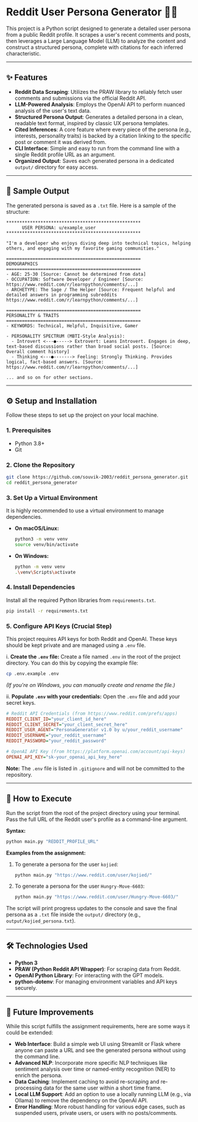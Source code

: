 # Reddit User Persona Generator 🤖👤

This project is a Python script designed to generate a detailed user persona from a public Reddit profile. It scrapes a user's recent comments and posts, then leverages a Large Language Model (LLM) to analyze the content and construct a structured persona, complete with citations for each inferred characteristic.

---

## ✨ Features

-   **Reddit Data Scraping**: Utilizes the PRAW library to reliably fetch user comments and submissions via the official Reddit API.
-   **LLM-Powered Analysis**: Employs the OpenAI API to perform nuanced analysis of the user's text data.
-   **Structured Persona Output**: Generates a detailed persona in a clean, readable text format, inspired by classic UX persona templates.
-   **Cited Inferences**: A core feature where every piece of the persona (e.g., interests, personality traits) is backed by a citation linking to the specific post or comment it was derived from.
-   **CLI Interface**: Simple and easy to run from the command line with a single Reddit profile URL as an argument.
-   **Organized Output**: Saves each generated persona in a dedicated `output/` directory for easy access.

---

## 📝 Sample Output

The generated persona is saved as a `.txt` file. Here is a sample of the structure:

```text
***************************************************
      USER PERSONA: u/example_user
***************************************************

"I'm a developer who enjoys diving deep into technical topics, helping others, and engaging with my favorite gaming communities."

===================================================
DEMOGRAPHICS
===================================================
- AGE: 25-30 [Source: Cannot be determined from data]
- OCCUPATION: Software Developer / Engineer [Source: https://www.reddit.com/r/learnpython/comments/...]
- ARCHETYPE: The Sage / The Helper [Source: Frequent helpful and detailed answers in programming subreddits https://www.reddit.com/r/learnpython/comments/...]

===================================================
PERSONALITY & TRAITS
===================================================
- KEYWORDS: Technical, Helpful, Inquisitive, Gamer

- PERSONALITY SPECTRUM (MBTI-Style Analysis):
  - Introvert <---●-----> Extrovert: Leans Introvert. Engages in deep, text-based discussions rather than broad social posts. [Source: Overall comment history]
  - Thinking <---●-------> Feeling: Strongly Thinking. Provides logical, fact-based answers. [Source: https://www.reddit.com/r/learnpython/comments/...]

... and so on for other sections.
```

---

## ⚙️ Setup and Installation

Follow these steps to set up the project on your local machine.

### 1. Prerequisites

-   Python 3.8+
-   Git

### 2. Clone the Repository

```bash
git clone https://github.com/souvik-2003/reddit_persona_generator.git
cd reddit_persona_generator
```

### 3. Set Up a Virtual Environment

It is highly recommended to use a virtual environment to manage dependencies.

-   **On macOS/Linux:**
    ```bash
    python3 -m venv venv
    source venv/bin/activate
    ```
-   **On Windows:**
    ```bash
    python -m venv venv
    .\venv\Scripts\activate
    ```

### 4. Install Dependencies

Install all the required Python libraries from `requirements.txt`.

```bash
pip install -r requirements.txt
```

### 5. Configure API Keys (Crucial Step)

This project requires API keys for both Reddit and OpenAI. These keys should be kept private and are managed using a `.env` file.

i. **Create the `.env` file:**
   Create a file named `.env` in the root of the project directory. You can do this by copying the example file:
   ```bash
   cp .env.example .env
   ```
   *(If you're on Windows, you can manually create and rename the file.)*

ii. **Populate `.env` with your credentials:**
   Open the `.env` file and add your secret keys.

   ```ini
   # Reddit API Credentials (from https://www.reddit.com/prefs/apps)
   REDDIT_CLIENT_ID="your_client_id_here"
   REDDIT_CLIENT_SECRET="your_client_secret_here"
   REDDIT_USER_AGENT="PersonaGenerator v1.0 by u/your_reddit_username"
   REDDIT_USERNAME="your_reddit_username"
   REDDIT_PASSWORD="your_reddit_password"

   # OpenAI API Key (from https://platform.openai.com/account/api-keys)
   OPENAI_API_KEY="sk-your_openai_api_key_here"
   ```

   **Note:** The `.env` file is listed in `.gitignore` and will not be committed to the repository.

---

## 🚀 How to Execute

Run the script from the root of the project directory using your terminal. Pass the full URL of the Reddit user's profile as a command-line argument.

**Syntax:**
```bash
python main.py "REDDIT_PROFILE_URL"
```

**Examples from the assignment:**

1.  To generate a persona for the user `kojied`:
    ```bash
    python main.py "https://www.reddit.com/user/kojied/"
    ```

2.  To generate a persona for the user `Hungry-Move-6603`:
    ```bash
    python main.py "https://www.reddit.com/user/Hungry-Move-6603/"
    ```

The script will print progress updates to the console and save the final persona as a `.txt` file inside the `output/` directory (e.g., `output/kojied_persona.txt`).

---

## 🛠️ Technologies Used

-   **Python 3**
-   **PRAW (Python Reddit API Wrapper)**: For scraping data from Reddit.
-   **OpenAI Python Library**: For interacting with the GPT models.
-   **python-dotenv**: For managing environment variables and API keys securely.

---

## 🔮 Future Improvements

While this script fulfills the assignment requirements, here are some ways it could be extended:

-   **Web Interface**: Build a simple web UI using Streamlit or Flask where anyone can paste a URL and see the generated persona without using the command line.
-   **Advanced NLP**: Incorporate more specific NLP techniques like sentiment analysis over time or named-entity recognition (NER) to enrich the persona.
-   **Data Caching**: Implement caching to avoid re-scraping and re-processing data for the same user within a short time frame.
-   **Local LLM Support**: Add an option to use a locally running LLM (e.g., via Ollama) to remove the dependency on the OpenAI API.
-   **Error Handling**: More robust handling for various edge cases, such as suspended users, private users, or users with no posts/comments.
